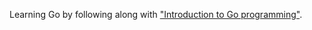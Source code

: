 Learning Go by following along with ["Introduction to Go programming"](http://rubylearning.org/classes/course/view.php?id=34).
